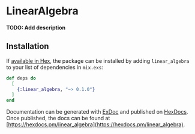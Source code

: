 # LinearAlgebra

**TODO: Add description**

## Installation

If [available in Hex](https://hex.pm/docs/publish), the package can be installed
by adding `linear_algebra` to your list of dependencies in `mix.exs`:

```elixir
def deps do
  [
    {:linear_algebra, "~> 0.1.0"}
  ]
end
```

Documentation can be generated with [ExDoc](https://github.com/elixir-lang/ex_doc)
and published on [HexDocs](https://hexdocs.pm). Once published, the docs can
be found at [https://hexdocs.pm/linear_algebra](https://hexdocs.pm/linear_algebra).

